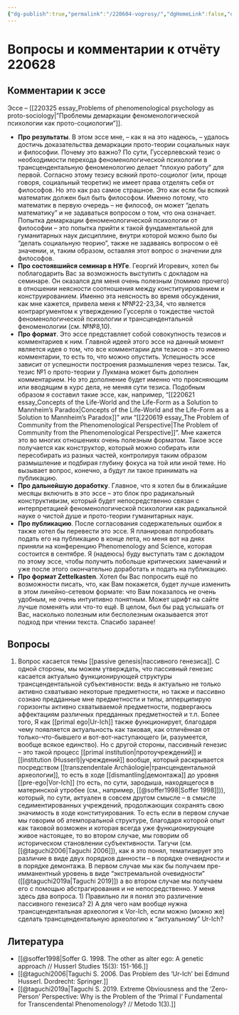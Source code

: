 ```yaml
---
{"dg-publish":true,"permalink":"/220604-voprosy/","dgHomeLink":false,"dgPassFrontmatter":false}
---
```


# Вопросы и комментарии к отчёту 220628
## Комментарии к эссе
Эссе – [[220325 essay_Problems of phenomenological psychology as proto-sociology|”Проблемы демаркации феноменологической психологии как прото-социологии”]].

- **Про результаты**. В этом эссе мне, – как я на это надеюсь, – удалось достичь доказательства демаркации прото-теории социальных наук и философии. Почему это важно? По сути, Гуссерлевский тезис о необходимости перехода феноменологической психологии в трансцендентальную феноменологию делает “плохую работу” для первой. Согласно этому тезису всякий прото-социолог (или, проще говоря, социальный теоретик) не имеет права отделять себя от философов. Но это как раз самое страшное. Это как если бы всякий математик должен был быть философом. Именно потому, что математик в первую очередь – не философ, он может “делать математику” и не задаваться вопросом о том, что она означает. Попытка демаркации феноменологической психологии от философии – это попытка прийти к такой фундаментальной для гуманитарных наук дисциплине, внутри которой можно было бы “делать социальную теорию”, также не задаваясь вопросом о её значении, и, таким образом, оставляя этот вопрос о значении для философов.
- **Про состоявшийся семинар в НУГе**. Георгий Игоревич, хотел бы поблагодарить Вас за возможность выступить с докладом на семинаре. Он оказался для меня очень полезным (помимо прочего) в отношении неясности соотношения между конституированием и конструированием. Именно эта неясность во время обсуждения, как мне кажется, привела меня к №№22-23,34, что является контраргументом к утверждению Гуссерля о тождестве чистой феноменологической психологии и трансцендентальной феноменологии (см. №№8,10).
- **Про формат**. Это эссе представляет собой совокупность тезисов и комментариев к ним. Главной идеей этого эссе на данный момент является идея о том, что все комментарии для тезисов – это именно комментарии, то есть то, что можно опустить. Успешность эссе зависит от успешности построения размышления через тезисы. Так, тезис №1 о прото-теории у Лукмана может быть дополнен комментарием. Но это дополнение будет именно что проясняющим или вводящим в курс дела, не меняя сути тезиса. Подобным образом я составил такие эссе, как, например, “[[220621 essay_Concepts of the Life-World and the Life-Form as a Solution to Mannheim’s Paradox|Concepts of the Life-World and the Life-Form as a Solution to Mannheim’s Paradox]]” или “[[220619 essay_The Problem of Community from the Phenomenological Perspective|The Problem of Community from the Phenomenological Perspective]]”. Мне кажется это во многих отношениях очень полезным форматом. Такое эссе получается как конструктор, который можно собирать или пересобирать из разных частей, контролируя таким образом размышление и подбирая глубину фокуса на той или иной теме. Но вызывает вопрос, конечно, а будут ли такое принимать на публикацию.
- **Про дальнейшую доработку**. Главное, что я хотел бы в ближайшие месяцы включить в это эссе – это блок про радикальный конструктивизм, который будет непосредственно связан с интерпретацией феноменологической психологии как радикальной науке о чистой душе и прото-теории гуманитарных наук.
- **Про публикацию**. После согласования содержательных ошибок я также хотел бы перевести это эссе. Я планировал попробовать подать его на публикацию в конце лета, но меня вот на днях приняли на конференцию Phenomenology and Science, которая состоится в сентябре. Я (надеюсь) буду выступать там с докладом по этому эссе, чтобы получить побольше критических замечаний и уже после этого окончательно доработать и подать на публикацию.
- **Про формат Zettelkasten**. Хотел бы Вас попросить ещё по возможности писать, что, как Вам покажется, будет лучше изменить в этом линейно-сетевом формате: что Вам показалось не очень удобным, не очень интуитивно понятным. Может шрифт на сайте лучше поменять или что-то ещё. В целом, был бы рад услышать от Вас, насколько полезным или бесполезным оказывается этот подход при чтении текста. Спасибо заранее!


## Вопросы
1. Вопрос касается темы [[passive genesis|пассивного генезиса]]. С одной стороны, мы можем утверждать, что пассивный генезис касается актуально функционирующей структуры трансцендентальной субъективности: ведь я актуально не только активно схватываю некоторые предметности, но также и пассивно сознаю предданные мне предметности и типы, апперципирую горизонты активно схватываемой предметности, подвергаюсь аффектациям различных предданных предметностей и т.п. Более того, Я как [[primal ego|Ur-Ich]] также функционирует, благодаря чему появляется актуальность как таковая, как отличённая от только-что-бывшего и вот-вот-наступающего (и, разумеется, вообще всякое единство). Но с другой стороны, пассивный генезис – это такой процесс [[primal institution|протоучреждений]] и [[institution (Husserl)|учреждений]] вообще, который раскрывается посредством [[transzendentale Archäologie|трансцендентальной археологии]], то есть в ходе [[dismantling|демонтажа]] до уровня [[pre-ego|Vor-Ich]] (то есть, по сути, зародыша, находящегося в материнской утробее (см., например, [[@soffer1998|Soffer 1998]])), который, по сути, актуален в совсем другом смысле – в смысле седиментированных учреждений, продолжающих сохранять свою значимость в ходе конституирования. То есть если в первом случае мы говорим об атемпоральной структуре, благодаря которой опыт как таковой возможен и которая всегда уже функционирующее живое настоящее, то во втором случае, мы говорим об историческом становлении субъективности. Тагучи (см. [[@taguchi2006|Taguchi 2006]]), как я это понял, тематизирует это различие в виде двух порядков данности – в порядке очевидности и в порядке демонтажа. В первом случае мы как бы получаем пре-имманентный уровень в виде “экстремальной очевидности” ([[@taguchi2019a|Taguchi 2019]]) а во втором случае мы получаем его с помощью абстрагирования и не непосредственно. У меня здесь два вопроса. 1) Правильно ли я понял это различение пассивного генезиса? 2) А для чего нам вообще нужна трансцендентальная археология к Vor-Ich, если можно (можно же) сделать трансцендентальную археологию к “актуальному” Ur-Ich? 




## Литература
- [[@soffer1998|Soffer G. 1998. The other as alter ego: A genetic approach // Husserl Studies 15(3): 151-166.]]
- [[@taguchi2006|Taguchi S. 2006. Das Problem des ‘Ur-Ich’ bei Edmund Husserl. Dordrecht: Springer.]]
- [[@taguchi2019a|Taguchi S. 2019. Extreme Obviousness and the ‘Zero-Person’ Perspective: Why is the Problem of the ‘Primal I’ Fundamental for Transcendental Phenomenology? // Metodo 1(3).]]


